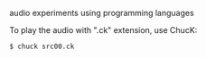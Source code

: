 audio experiments using programming languages

To play the audio with ".ck" extension, use ChucK:

    $ chuck src00.ck
